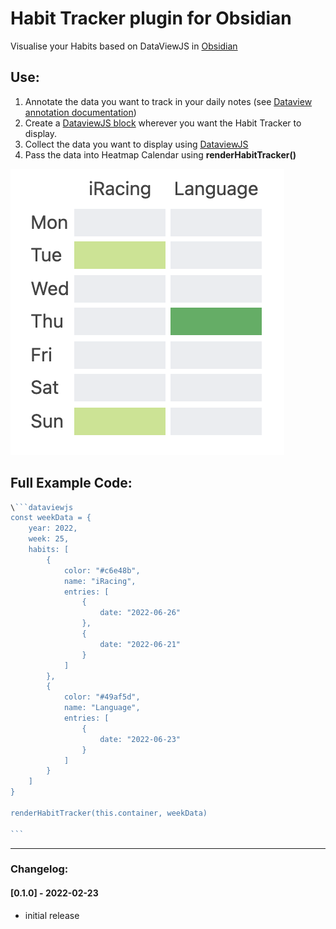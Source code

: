 # Habit Tracker plugin for Obsidian

Visualise your Habits based on DataViewJS in [Obsidian](https://obsidian.md/)

## Use:

1. Annotate the data you want to track in your daily notes (see [Dataview annotation documentation](https://blacksmithgu.github.io/obsidian-dataview/data-annotation/)) 
2. Create a [DataviewJS block](https://blacksmithgu.github.io/obsidian-dataview/api/intro/) wherever you want the Habit Tracker to display.  
3. Collect the data you want to display using [DataviewJS](https://blacksmithgu.github.io/obsidian-dataview/api/code-reference/)
4. Pass the data into Heatmap Calendar using  **renderHabitTracker()** 

![Habit Tracker Example](https://github.com/Narsail/habit-tracker-obsidian/blob/master/github-images/trackerExample.png)


## Full Example Code:

~~~javascript
\```dataviewjs
const weekData = {
	year: 2022,
	week: 25,
	habits: [
		{
			color: "#c6e48b",
			name: "iRacing",
			entries: [
				{
					date: "2022-06-26"
				},
				{
					date: "2022-06-21"
				}
			]
		},
		{
			color: "#49af5d",
			name: "Language",
			entries: [
				{
					date: "2022-06-23"
				}
			]
		}
	]
}

renderHabitTracker(this.container, weekData)

```
~~~

  

---

### Changelog:



#### [0.1.0] - 2022-02-23
- initial release
